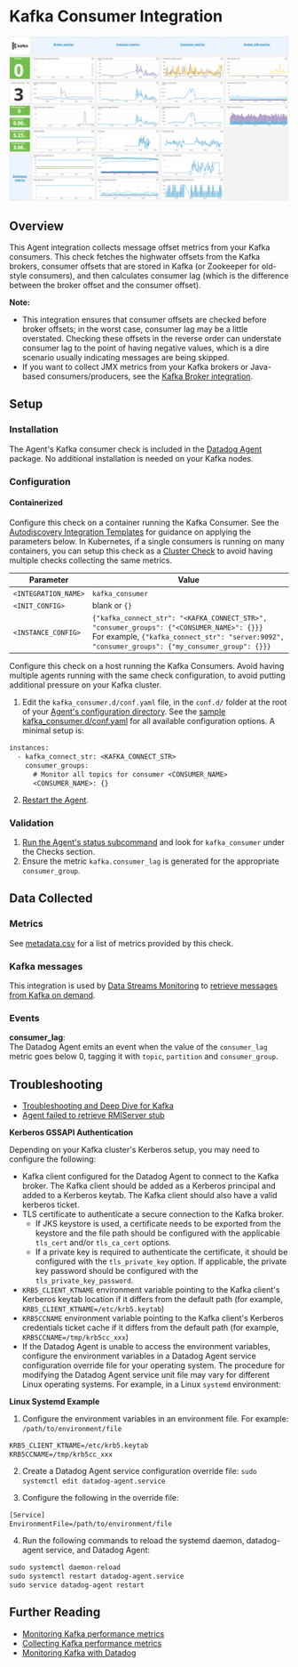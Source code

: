 # Kafka Consumer Integration

![Kafka Dashboard][1]

## Overview

This Agent integration collects message offset metrics from your Kafka consumers. This check fetches the highwater offsets from the Kafka brokers, consumer offsets that are stored in Kafka (or Zookeeper for old-style consumers), and then calculates consumer lag (which is the difference between the broker offset and the consumer offset).

**Note:** 
- This integration ensures that consumer offsets are checked before broker offsets; in the worst case, consumer lag may be a little overstated. Checking these offsets in the reverse order can understate consumer lag to the point of having negative values, which is a dire scenario usually indicating messages are being skipped.
- If you want to collect JMX metrics from your Kafka brokers or Java-based consumers/producers, see the [Kafka Broker integration][19].


## Setup

### Installation

The Agent's Kafka consumer check is included in the [Datadog Agent][2] package. No additional installation is needed on your Kafka nodes.

### Configuration

<!-- xxx tab xxx -->
<!-- xxx tab "Containerized" xxx -->

#### Containerized

Configure this check on a container running the Kafka Consumer.
See the [Autodiscovery Integration Templates][17] for guidance on applying the parameters below.
In Kubernetes, if a single consumers is running on many containers, you can setup this check as a [Cluster Check][20] to avoid having multiple checks collecting the same metrics.

| Parameter            | Value                                |
| -------------------- | ------------------------------------ |
| `<INTEGRATION_NAME>` | `kafka_consumer`                     |
| `<INIT_CONFIG>`      | blank or `{}`                        |
| `<INSTANCE_CONFIG>`  | `{"kafka_connect_str": "<KAFKA_CONNECT_STR>", "consumer_groups": {"<CONSUMER_NAME>": {}}}` <br/>For example, `{"kafka_connect_str": "server:9092", "consumer_groups": {"my_consumer_group": {}}}` |

<!-- xxz tabs xxx -->
<!-- xxx tab "Host" xxx -->

Configure this check on a host running the Kafka Consumers.
Avoid having multiple agents running with the same check configuration, to avoid putting additional pressure on your Kafka cluster.

1. Edit the `kafka_consumer.d/conf.yaml` file, in the `conf.d/` folder at the root of your [Agent's configuration directory][3]. See the [sample kafka_consumer.d/conf.yaml][4] for all available configuration options. A minimal setup is:

```
instances:
  - kafka_connect_str: <KAFKA_CONNECT_STR>
    consumer_groups:
      # Monitor all topics for consumer <CONSUMER_NAME>
      <CONSUMER_NAME>: {}
```

2. [Restart the Agent][5].


<!-- xxz tab xxx -->
<!-- xxz tabs xxx -->

### Validation

1. [Run the Agent's status subcommand][8] and look for `kafka_consumer` under the Checks section.
2. Ensure the metric `kafka.consumer_lag` is generated for the appropriate `consumer_group`.

## Data Collected

### Metrics

See [metadata.csv][9] for a list of metrics provided by this check.

### Kafka messages

This integration is used by [Data Streams Monitoring][18] to [retrieve messages from Kafka on demand][21].

### Events

**consumer_lag**:<br>
The Datadog Agent emits an event when the value of the `consumer_lag` metric goes below 0, tagging it with `topic`, `partition` and `consumer_group`.

## Troubleshooting

- [Troubleshooting and Deep Dive for Kafka][10]
- [Agent failed to retrieve RMIServer stub][11]

**Kerberos GSSAPI Authentication**

Depending on your Kafka cluster's Kerberos setup, you may need to configure the following:

* Kafka client configured for the Datadog Agent to connect to the Kafka broker. The Kafka client should be added as a Kerberos principal and added to a Kerberos keytab. The Kafka client should also have a valid kerberos ticket. 
* TLS certificate to authenticate a secure connection to the Kafka broker.
  * If JKS keystore is used, a certificate needs to be exported from the keystore and the file path should be configured with the applicable `tls_cert` and/or `tls_ca_cert` options. 
  * If a private key is required to authenticate the certificate, it should be configured with the `tls_private_key` option. If applicable, the private key password should be configured with the `tls_private_key_password`. 
* `KRB5_CLIENT_KTNAME` environment variable pointing to the Kafka client's Kerberos keytab location if it differs from the default path (for example, `KRB5_CLIENT_KTNAME=/etc/krb5.keytab`)
* `KRB5CCNAME` environment variable pointing to the Kafka client's Kerberos credentials ticket cache if it differs from the default path (for example, `KRB5CCNAME=/tmp/krb5cc_xxx`)
* If the Datadog Agent is unable to access the environment variables, configure the environment variables in a Datadog Agent service configuration override file for your operating system. The procedure for modifying the Datadog Agent service unit file may vary for different Linux operating systems. For example, in a Linux `systemd` environment: 

**Linux Systemd Example**

1. Configure the environment variables in an environment file.
   For example: `/path/to/environment/file`

  ```
  KRB5_CLIENT_KTNAME=/etc/krb5.keytab
  KRB5CCNAME=/tmp/krb5cc_xxx
  ```

2. Create a Datadog Agent service configuration override file: `sudo systemctl edit datadog-agent.service`

3. Configure the following in the override file:

  ```
  [Service]
  EnvironmentFile=/path/to/environment/file
  ```

4. Run the following commands to reload the systemd daemon, datadog-agent service, and Datadog Agent:

```
sudo systemctl daemon-reload
sudo systemctl restart datadog-agent.service
sudo service datadog-agent restart
```

## Further Reading

- [Monitoring Kafka performance metrics][13]
- [Collecting Kafka performance metrics][14]
- [Monitoring Kafka with Datadog][15]

[1]: https://raw.githubusercontent.com/DataDog/integrations-core/master/kafka_consumer/images/kafka_dashboard.png
[2]: /account/settings/agent/latest
[3]: https://docs.datadoghq.com/agent/guide/agent-configuration-files/#agent-configuration-directory
[4]: https://github.com/DataDog/integrations-core/blob/master/kafka_consumer/datadog_checks/kafka_consumer/data/conf.yaml.example
[5]: https://docs.datadoghq.com/agent/guide/agent-commands/#start-stop-and-restart-the-agent
[6]: https://docs.datadoghq.com/integrations/kafka/#log-collection
[7]: https://docs.datadoghq.com/agent/guide/autodiscovery-with-jmx/?tab=containerizedagent
[8]: https://docs.datadoghq.com/agent/guide/agent-commands/#agent-status-and-information
[9]: https://github.com/DataDog/integrations-core/blob/master/kafka_consumer/metadata.csv
[10]: https://docs.datadoghq.com/integrations/faq/troubleshooting-and-deep-dive-for-kafka/
[11]: https://docs.datadoghq.com/integrations/guide/agent-failed-to-retrieve-rmiserver-stub/
[13]: https://www.datadoghq.com/blog/monitoring-kafka-performance-metrics
[14]: https://www.datadoghq.com/blog/collecting-kafka-performance-metrics
[15]: https://www.datadoghq.com/blog/monitor-kafka-with-datadog
[17]: https://docs.datadoghq.com/containers/kubernetes/integrations/
[18]: /data-streams
[19]: /integrations/kafka?search=kafka
[20]: /containers/cluster_agent/clusterchecks/?tab=datadogoperator
[21]: /data_streams/messages/
